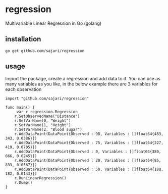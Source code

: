 regression
=======

Multivariable Linear Regression in Go (golang)

installation
------------

    go get github.com/sajari/regression

usage
-----

Import the package, create a regression and add data to it. You can use as many variables as you like, in the below example there are 3 variables for each observation

    import "github.com/sajari/regression"

    func main() {
         var r regression.Regression
        r.SetObservedName("Distance")
        r.SetVarName(0, "Weight")
        r.SetVarName(1, "Height")
        r.SetVarName(2, "Blood sugar")
        r.AddDataPoint(DataPoint{Observed : 98, Variables : []float64{483, 343, 0.0386}})
        r.AddDataPoint(DataPoint{Observed : 75, Variables : []float64{227, 419, 0.0705}})
        r.AddDataPoint(DataPoint{Observed : 0, Variables : []float64{380, 666, 0.0245}})
        r.AddDataPoint(DataPoint{Observed : 20, Variables : []float64{85, 833, 0.0567}})
        r.AddDataPoint(DataPoint{Observed : 50, Variables : []float64{188, 182, 0.0143}})
        r.RunLinearRegression()
        r.Dump()
    }

